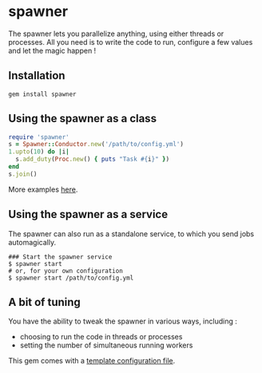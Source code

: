 spawner
=======
The spawner lets you parallelize anything, using either threads or
processes. All you need is to write the code to run, configure a few values and
let the magic happen !

Installation
------------
```
gem install spawner
```

Using the spawner as a class
----------------------------
```ruby
require 'spawner'
s = Spawner::Conductor.new('/path/to/config.yml')
1.upto(10) do |i|
  s.add_duty(Proc.new() { puts "Task #{i}" })
end
s.join()
```

More examples [here](https://github.com/gray-matter/spawner/tree/master/examples).

Using the spawner as a service
------------------------------
The spawner can also run as a standalone service, to which you send jobs
automagically.

```
### Start the spawner service
$ spawner start
# or, for your own configuration
$ spawner start /path/to/config.yml
```

A bit of tuning
---------------
You have the ability to tweak the spawner in various ways, including :
* choosing to run the code in threads or processes
* setting the number of simultaneous running workers

This gem comes with a [template configuration
file](https://github.com/gray-matter/spawner/blob/master/etc/config.yml).
